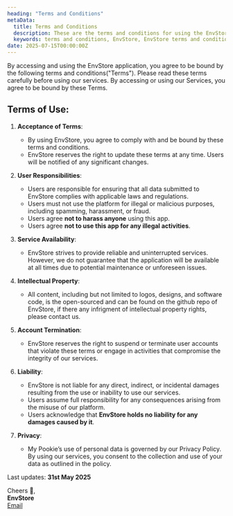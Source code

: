 ```yaml
---
heading: "Terms and Conditions"
metaData:
  title: Terms and Conditions
  description: These are the terms and conditions for using the EnvStore application.
  keywords: terms and conditions, EnvStore, EnvStore terms and conditions
date: 2025-07-15T00:00:00Z
---
```

By accessing and using the EnvStore application, you agree to be bound by the following terms and conditions("Terms"). Please read these terms carefully before using our services. By accessing or using our Services, you agree to be bound by these Terms.

## Terms of Use:

1. **Acceptance of Terms**:

   - By using EnvStore, you agree to comply with and be bound by these terms and conditions.
   - EnvStore reserves the right to update these terms at any time. Users will be notified of any significant changes.

2. **User Responsibilities**:

   - Users are responsible for ensuring that all data submitted to EnvStore complies with applicable laws and regulations.
   - Users must not use the platform for illegal or malicious purposes, including spamming, harassment, or fraud.
   - Users agree **not to harass anyone** using this app.
   - Users agree **not to use this app for any illegal activities**.

3. **Service Availability**:

   - EnvStore strives to provide reliable and uninterrupted services. However, we do not guarantee that the application will be available at all times due to potential maintenance or unforeseen issues.

4. **Intellectual Property**:

   - All content, including but not limited to logos, designs, and software code, is the open-sourced and can be found on the github repo of EnvStore, if there any infrigment of intellectual property rights, please contact us.

5. **Account Termination**:

   - EnvStore reserves the right to suspend or terminate user accounts that violate these terms or engage in activities that compromise the integrity of our services.

6. **Liability**:

   - EnvStore is not liable for any direct, indirect, or incidental damages resulting from the use or inability to use our services.
   - Users assume full responsibility for any consequences arising from the misuse of our platform.
   - Users acknowledge that **EnvStore holds no liability for any damages caused by it**.

7. **Privacy**:

   - My Pookie’s use of personal data is governed by our Privacy Policy. By using our services, you consent to the collection and use of your data as outlined in the policy.

Last updates: **31st May 2025**

Cheers 🥂,  
**EnvStore**  
[Email](mailto:iamscientistmanas@gmail.com)